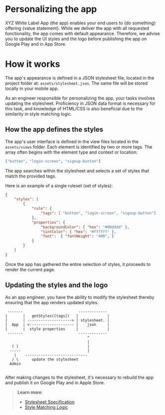 # Personalizing the app    

XYZ White Label App (the app) enables your end users to {do something} offering {value statement}. 
While we deliver the app with all requested functionality, the app comes with default appearance. Therefore, we advise you to update the UI styles and the logo before publishing the app on Google Play and in App Store.  

# How it works  

The app's appearance is defined in a JSON stylesheet file, located in the project folder at: `assets/stylesheet.json`. The same file will be stored locally in your mobile app.  

As an engineer responsible for personalizing the app, your tasks involves updating the stylesheet. Proficiency in JSON data format is necessary for this task, and knowledge of HTML/CSS is also beneficial due to the similarity in style matching logic.  


## How the app defines the styles 

The app's user interface is defined in the view files located in the `assets/views` folder. Each element is identified by two or more tags. The array often begins with the element type and context or location:  

```python
["button", "login-screen", "signup-button"]
```

The app searches within the stylesheet and selects a set of styles that match the provided tags.

Here is an example of a single ruleset (set of styles):

```json
{
    "styles": [
        {
            "rule": {
                "tags": [ "button", "login-screen", "signup-button"]
            },
            "properties": {
                "backgroundColor": { "hex": "#00dddd" },
                "tintColor": { "hex": "#ffffff" },
                "font":  { "fontWeight": "400", }
            }
        }
    ]
}
```

Once the app has gathered the entire selection of styles, it proceeds to render the current page.  

## Updating the styles and the logo

As an app engineer, you have the ability to modify the stylesheet thereby ensuring that the app renders updated styles. 

```
 -------                         -------------
|       |   getStyles([tags])   |             |
|       | --------------------> | stylesheet. |
|  App  | <-------------------- |    json     |
|       |  style properties     |             |
 -------                         -------------    
                                     ^
                                     |
   ( )                               |
  -----                              |
    |    ---------------------------- 
   / \      update the stylesheet
  Admin
    
```

After making changes to the stylesheet, it's necessary to rebuild the app and publish it on Google Play and in Apple Store.  

> **Learn more**:   
> * [Stylesheet Specification](stylesheet-spec.md#stylesheet-specification)  
> * [Style Matching Logic](stylesheet-spec.md#style-matching-logic)  

